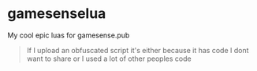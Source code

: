# gamesenselua
My cool epic luas for gamesense.pub

> If I upload an obfuscated script it's either because it has code I dont want to share
> or I used a lot of other peoples code
